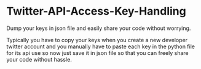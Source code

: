 # Twitter-API-Access-Key-Handling
Dump your keys in json file and easily share your code without worrying.

Typically you have to copy your keys when you create a new developer twitter account and you manually have to paste each key in the python file for its api use so now just save it in json file so that you can freely share your code without hassle.
